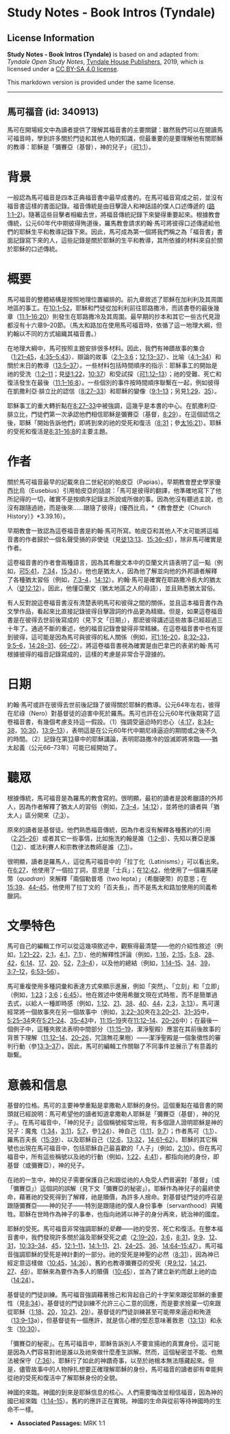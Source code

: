 # Study Notes - Book Intros (Tyndale)

## License Information

**Study Notes - Book Intros (Tyndale)** is based on and adapted from: _Tyndale Open Study Notes_, [Tyndale House Publishers](https://tyndaleopenresources.com/), 2019, which is licensed under a [CC BY-SA 4.0 license](https://creativecommons.org/licenses/by-sa/4.0/legalcode.en).

This markdown version is provided under the same license.



--------------------------------

## 馬可福音 (id: 340913)

馬可在開場經文中為讀者提供了理解其福音書的主要關鍵：雖然我們可以在閱讀馬可福音時，學到許多關於門徒和其他人物的知識，但最重要的是要理解他有關耶穌的教導：耶穌是「彌賽亞（基督），神的兒子」（[可1:1](https://ref.ly/Mark1:1)）。

背景
==

一般認為馬可福音是四本正典福音書中最早成書的。在馬可福音寫成之前，並沒有福音書這樣的書面記錄。福音傳統是由目擊證人和神話語的僕人口述傳遞的 ([路1:1–2](https://ref.ly/Luke1:1-Luke1:2))。隨著這些目擊者相繼去世，將福音傳統記錄下來變得重要起來。根據教會傳統，公元60年代中期彼得殉道後，羅馬教會請求約翰·馬可將彼得口述傳遞給他們的耶穌生平和教導記錄下來。因此，馬可成為第一個將我們稱之為「福音書」書面記錄寫下來的人，這些記錄是關於耶穌的生平和教導，其所依據的材料來自於關於耶穌的口述傳統。

概要
==

馬可福音的整體結構是按照地理位置編排的。前九章敘述了耶穌在加利利及其周圍地區的事工。在[10:1–52](https://ref.ly/Mark10:1-Mark10:52)，耶穌和門徒從加利利前往耶路撒冷，而該書卷的最後幾章（[11:1–16:20](https://ref.ly/Mark11:1-Mark16:20)）則發生在耶路撒冷及其周圍。最早期的抄本和其它一些古代見證都沒有十六章9–20節。（馬太和路加在使用馬可福音時，依循了這一地理大綱，但約翰以不同的方式組織其福音書。）

在地理大綱中，馬可按照主題安排很多材料。因此，我們有神蹟故事的集合（[1:21–45](https://ref.ly/Mark1:21-Mark1:45)，[4:35–5:43](https://ref.ly/Mark4:35-Mark5:43)）、辯論的故事（[2:1–3:6](https://ref.ly/Mark2:1-Mark3:6)；[12:13–37](https://ref.ly/Mark12:13-Mark12:37)）、比喻（[4:1–34](https://ref.ly/Mark4:1-Mark4:34)）和關於末日的教導（[13:5–37](https://ref.ly/Mark13:5-Mark13:37)）。一些材料包括時間順序的指示：耶穌事工的開始是祂的受洗（[1:2–11](https://ref.ly/Mark1:2-Mark1:11)；見[徒1:22](https://ref.ly/Acts1:22)，[10:37](https://ref.ly/Acts10:37)）和受試探（[可1:12–13](https://ref.ly/Mark1:12-Mark1:13)）；祂的受難、死亡和復活發生在最後（[11:1–16:8](https://ref.ly/Mark11:1-Mark16:8)）。一些個別的事件按時間順序聯繫在一起，例如彼得在凱撒利亞·腓立比的認信（[8:27–33](https://ref.ly/Mark8:27-Mark8:33)）和耶穌的變像（[9:1–13](https://ref.ly/Mark9:1-Mark9:13)；另見[1:29](https://ref.ly/Mark1:29)、[35](https://ref.ly/Mark1:35)）。

耶穌事工的重大轉折點在[8:27–33](https://ref.ly/Mark8:27-Mark8:33)中被強調，這幾乎是本書的中心。在凱撒利亞·腓立比，門徒們第一次承認他們相信耶穌是彌賽亞（基督，[8:29](https://ref.ly/Mark8:29)）。在這個認信之後，耶穌「開始告訴他們」即將到來的祂的受死和復活（[8:31](https://ref.ly/Mark8:31)；參[太16:21](https://ref.ly/Matt16:21)）。耶穌的受死和復活是[8:31–16:8](https://ref.ly/Mark8:31-Mark16:8)的主要主題。

作者
==

關於馬可福音最早的記載來自二世紀初的帕皮亞（Papias）。早期教會歷史學家優西比烏（Eusebius）引用帕皮亞的話說：「馬可是彼得的翻譯，他準確地寫下了他所記得的一切，確實不是按順序記錄主所說或所做的事。因為他沒有聽過主說，也沒有跟隨過祂，而是後來……跟隨了彼得」(優西比烏，*《教會歷史（Church History）》*3\.39\.16）。

早期教會一致認為這卷福音書是約翰·馬可所寫。帕皮亞和其他人不太可能將這福音書的作者歸於一個名聲受損的非使徒（見[徒13:13](https://ref.ly/Acts13:13)、[15:36–41](https://ref.ly/Acts15:36-Acts15:41)），除非馬可確實是作者。

這卷福音書的作者會兩種語言，因為其希臘文本中的亞蘭文片語表明了這一點（例如，[可5:41](https://ref.ly/Mark5:41)，[7:34](https://ref.ly/Mark7:34)，[15:34](https://ref.ly/Mark15:34)）。他也是猶太人，因為他了解並向他的外邦讀者解釋了各種猶太習俗（例如，[7:3–4](https://ref.ly/Mark7:3-Mark7:4)，[14:12](https://ref.ly/Mark14:12)）。約翰·馬可是確實在耶路撒冷長大的猶太人（[徒12:12](https://ref.ly/Acts12:12)）。因此，他懂亞蘭文（猶太地區之人的母語），並且熟悉猶太習俗。

有人反對說這卷福音書沒有清楚表明馬可和彼得之間的關係，並且這本福音書作為文學作品，看起來比直接記錄彼得目擊證詞的作品更為精緻。但是，如果這卷福音書是在彼得去世前後寫成的（見下文「日期」），那麽彼得講述這些故事已經超過三十年了。通過不斷的重述，他的福音記錄會變得非常精練。在這卷福音書中也有提到彼得，這可能是因為馬可與彼得的私人關係（例如，[可1:16–20](https://ref.ly/Mark1:16-Mark1:20)，[8:32–33](https://ref.ly/Mark8:32-Mark8:33)，[9:5–6](https://ref.ly/Mark9:5-Mark9:6)，[14:28–31](https://ref.ly/Mark14:28-Mark14:31)、[66–72](https://ref.ly/Mark14:66-Mark14:72)）。將這卷福音書視為確實是由巴拿巴的表弟約翰·馬可根據彼得的福音記錄寫成的，這樣的考慮是非常合乎證據的。

日期
==

約翰·馬可或許在彼得去世前後記錄了彼得關於耶穌的教導。公元64年左右，彼得在尼祿（Nero）對基督徒的迫害中死於羅馬。馬可也許在公元60年代後期寫了這卷福音書，有幾個考慮支持這一假設。（1）強調受逼迫時的忠心（[4:17](https://ref.ly/Mark4:17)，[8:34–38](https://ref.ly/Mark8:34-Mark8:38)，[10:30](https://ref.ly/Mark10:30)，[13:9–13](https://ref.ly/Mark13:9-Mark13:13)），表明這是在公元60年代中期尼祿逼迫的期間或之後不久的時間。（2）記錄在第[13](https://ref.ly/Mark13:1-Mark13:37)章中的耶穌講論，表明耶路撒冷的毀滅即將來臨——猶太起義（公元66–73年）可能已經開始了。

聽眾
==

根據傳統，馬可福音是為羅馬的教會寫的。很明顯，最初的讀者是說希臘語的外邦人，因為作者解釋了猶太人的習俗（例如，[7:3–4](https://ref.ly/Mark7:3-Mark7:4)，[14:12](https://ref.ly/Mark14:12)），並將他的讀者與「猶太人」區分開來（[7:3](https://ref.ly/Mark7:3)）。

原來的讀者是基督徒。他們熟悉福音傳統，因為作者沒有解釋各種舊約的引用（[2:25–26](https://ref.ly/Mark2:25-Mark2:26)）或者其它一些事情，比如施洗約翰是誰（[1:2–8](https://ref.ly/Mark1:2-Mark1:8)）、先知以賽亞是誰（[1:2](https://ref.ly/Mark1:2)）、或法利賽人和宗教律法教師是誰（[7:1](https://ref.ly/Mark7:1)）。

很明顯，讀者是羅馬人，這從馬可福音中的「拉丁化（Latinisms）」可以看出來。在[6:27](https://ref.ly/Mark6:27)，他使用了一個拉丁詞，意思是「士兵」；在[12:42](https://ref.ly/Mark12:42)，他使用了一個羅馬硬幣（*quadran*）來解釋「兩個勒普塔（two lepta）」（希臘硬幣）的意思；在[15:39](https://ref.ly/Mark15:39)、[44–45](https://ref.ly/Mark15:44-Mark15:45)，他使用了拉丁文的「百夫長」，而不是馬太和路加使用的同義希臘詞。

文學特色
====

馬可自己的編輯工作可以從這幾項敘述中，觀察得最清楚——他的介紹性敘述（例如，[1:21–22](https://ref.ly/Mark1:21-Mark1:22)，[2:1](https://ref.ly/Mark2:1)，[4:1](https://ref.ly/Mark4:1)，[7:1](https://ref.ly/Mark7:1)）、他的解釋性評論（例如，[1:16](https://ref.ly/Mark1:16)，[2:15](https://ref.ly/Mark2:15)，[5:8](https://ref.ly/Mark5:8)、[28](https://ref.ly/Mark5:28)、[42](https://ref.ly/Mark5:42)，[6:14](https://ref.ly/Mark6:14)、[17](https://ref.ly/Mark6:17)、[20](https://ref.ly/Mark6:20)、[52](https://ref.ly/Mark6:52)，[7:3–4](https://ref.ly/Mark7:3-Mark7:4)），以及他的總結（例如，[1:14–15](https://ref.ly/Mark1:14-Mark1:15)、[34](https://ref.ly/Mark1:34)、[39](https://ref.ly/Mark1:39)，[3:7–12](https://ref.ly/Mark3:7-Mark3:12)，[6:53–56](https://ref.ly/Mark6:53-Mark6:56)）。

馬可重複使用多種詞彙和表達方式來顯示進展，例如「突然」、「立刻」和「立即」（例如，[1:23](https://ref.ly/Mark1:23)；[3:6](https://ref.ly/Mark3:6)；[6:45](https://ref.ly/Mark6:45)）。他在敘述中使用希臘文現在式時態，而不是簡單過去式，以給人一種即時感（例如，[1:12](https://ref.ly/Mark1:12)、[21](https://ref.ly/Mark1:21)、[38](https://ref.ly/Mark1:38)、[40](https://ref.ly/Mark1:40)、[44](https://ref.ly/Mark1:44)，[2:3](https://ref.ly/Mark2:3)，[3:13](https://ref.ly/Mark3:13)）。馬可還經常將一個故事夾在另一個故事中（例如，[3:22–30](https://ref.ly/Mark3:22-Mark3:30)夾在[3:20–21](https://ref.ly/Mark3:20-Mark3:21)、[31–35](https://ref.ly/Mark3:31-Mark3:35)中，[5:25–34](https://ref.ly/Mark5:25-Mark5:34)夾在[5:21–24](https://ref.ly/Mark5:21-Mark5:24)、[35–43](https://ref.ly/Mark5:35-Mark5:43)中，[11:15–19](https://ref.ly/Mark11:15-Mark11:19)夾在[11:12–14](https://ref.ly/Mark11:12-Mark11:14)、[20–26](https://ref.ly/Mark11:20-Mark11:26)中）；在最後一個例子中，這種夾敘法表明中間部分（[11:15–19](https://ref.ly/Mark11:15-Mark11:19)，潔淨聖殿）應當在其前後故事的背景下理解（[11:12–14](https://ref.ly/Mark11:12-Mark11:14)、[20–26](https://ref.ly/Mark11:20-Mark11:26)，咒詛無花果樹）——潔淨聖殿是一個象徵性的審判行動（參[13:3–37](https://ref.ly/Mark13:3-Mark13:37)）。因此，馬可的編輯工作關聯了不同事件並展示了有意義的聯繫。

意義和信息
=====

基督的位格。馬可的主要神學重點是拿撒勒人耶穌的身份。這個重點在福音書的開頭就已經說明：馬可希望他的讀者知道拿撒勒人耶穌是「彌賽亞（基督），神的兒子」。在馬可福音中，「神的兒子」這個稱號經常出現，有多個證人證明耶穌是神的兒子：魔鬼（[1:34](https://ref.ly/Mark1:34)，[3:11](https://ref.ly/Mark3:11)，[5:7](https://ref.ly/Mark5:7)，參[1:24](https://ref.ly/Mark1:24)）、神自己（[1:11](https://ref.ly/Mark1:11)，[9:7](https://ref.ly/Mark9:7)）；作者馬可（[1:1](https://ref.ly/Mark1:1)）、羅馬百夫長（[15:39](https://ref.ly/Mark15:39)）、以及耶穌自己（[12:6](https://ref.ly/Mark12:6)，[13:32](https://ref.ly/Mark13:32)，[14:61–62](https://ref.ly/Mark14:61-Mark14:62)）。耶穌的其它稱號也出現在馬可福音中，包括耶穌自己最喜歡的「人子」（例如，[2:10](https://ref.ly/Mark2:10)）。但在馬可福音中，所有這些稱號以及祂的行動（例如，[1:22](https://ref.ly/Mark1:22)，[4:41](https://ref.ly/Mark4:41)），都指向祂的身份，即基督（或彌賽亞），神的兒子。

在祂的一生中，神的兒子需要保護自己和跟從祂的人免受人們普遍對「基督」（或「彌賽亞」）這個詞的誤解（見下文「彌賽亞的秘密」）。耶穌作為神兒子的最終使命，藉著祂的受死得到了解釋，祂是贖價，為許多人捨命。對基督徒門徒的呼召是跟隨彌賽亞——神的兒子——特別是跟隨祂的僕人身份事奉（servanthood）與犧牲。耶穌在世時作為神子的事奉，也指向祂將以神子的身分再來，統治神的國度。

耶穌的受死。馬可福音非常強調耶穌的*受難*——祂的受苦、死亡和復活。在整本福音書中，我們發現許多關於論及耶穌受死之處（[2:19–20](https://ref.ly/Mark2:19-Mark2:20)，[3:6](https://ref.ly/Mark3:6)，[8:31](https://ref.ly/Mark8:31)，[9:9](https://ref.ly/Mark9:9)、[12](https://ref.ly/Mark9:12)、[31](https://ref.ly/Mark9:31)，[10:33–34](https://ref.ly/Mark10:33-Mark10:34)、[45](https://ref.ly/Mark10:45)，[12:1–11](https://ref.ly/Mark12:1-Mark12:11)，[14:1–11](https://ref.ly/Mark14:1-Mark14:11)、[21](https://ref.ly/Mark14:21)、[24–25](https://ref.ly/Mark14:24-Mark14:25)、[36](https://ref.ly/Mark14:36)、[14:64–15:47](https://ref.ly/Mark14:64-Mark15:47)）。馬可福音強調耶穌的受死是神計劃的一部分。祂的受死是神聖的必然（[8:31](https://ref.ly/Mark8:31)），因為神已經定意這樣做（[10:45](https://ref.ly/Mark10:45)，[14:36](https://ref.ly/Mark14:36)）。舊約也教導彌賽亞的受死（見[9:12](https://ref.ly/Mark9:12)，[14:21](https://ref.ly/Mark14:21)、[27](https://ref.ly/Mark14:27)、[49](https://ref.ly/Mark14:49)）。耶穌來為要作為多人的贖價（[10:45](https://ref.ly/Mark10:45)），並為了建立新約而獻上祂的血（[14:24](https://ref.ly/Mark14:24)）。

基督徒的門徒訓練。馬可福音強調藉著捨己和背起自己的十字架來跟從耶穌的重要性（見[8:34](https://ref.ly/Mark8:34)）。基督徒的門徒訓練不允許三心二意的回應，而是要求捨棄一切來跟從耶穌（[1:18](https://ref.ly/Mark1:18)、[20](https://ref.ly/Mark1:20)，[10:21](https://ref.ly/Mark10:21)、[29](https://ref.ly/Mark10:29)）。基督徒的門徒訓練甚至可能帶來逼迫和殉道（[13:9–13](https://ref.ly/Mark13:9-Mark13:13)a），但基督徒有一個應許，就是信心裡的堅忍意味著救恩（[13:13](https://ref.ly/Mark13:13)）和永生（[10:30](https://ref.ly/Mark10:30)）。

「彌賽亞的秘密」。在馬可福音中，耶穌告訴別人不要宣揚祂的真實身份。這可能是因為人們容易對祂是誰以及祂來做什麼產生誤解。然而，這個秘密並不能、也無法被保守（[7:36](https://ref.ly/Mark7:36)）。耶穌行了如此的神蹟奇事，以至於祂根本無法隱藏起來。但是，儘管故事中的人物掙扎想要正確理解耶穌的身份，馬可福音的讀者卻有幸能夠從祂的受死和復活中了解耶穌身份的全貌。

神國的來臨。神國的到來是耶穌信息的核心。人們需要悔改並相信福音，因為神的國已經來臨（[1:14–15](https://ref.ly/Mark1:14-Mark1:15)）。舊約的應許正在實現。神國的生命與從前等待神國時的生命不一樣。

* **Associated Passages:** MRK 1:1

